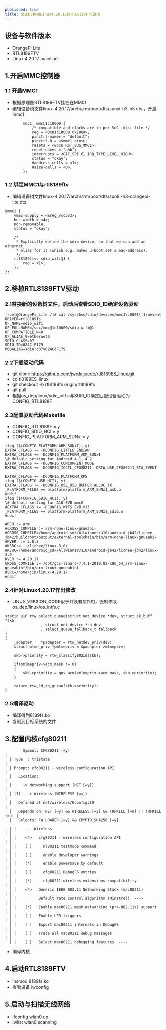 ```yaml
---
published: true
title: 全志H3移植Linux4.20.17的RTL8189FTV驱动
---
```

## 设备与软件版本
- OrangePi Lite
- RTL8189FTV
- Linux 4.20.17 mainline

## 1.开启MMC控制器
### 1.1 开启MMC1
- 根据原理图RTL8189FTV挂在在MMC1
- 编辑设备树文件linux-4.20.17/arch/arm/boot/dts/sunxi-h3-h5.dtsi，开启mmc1
```
		mmc1: mmc@1c10000 {
			/* compatible and clocks are in per SoC .dtsi file */
			reg = <0x01c10000 0x1000>;
			pinctrl-names = "default";
			pinctrl-0 = <&mmc1_pins>;
			resets = <&ccu RST_BUS_MMC1>;
			reset-names = "ahb";
			interrupts = <GIC_SPI 61 IRQ_TYPE_LEVEL_HIGH>;
			status = "okay";
			#address-cells = <1>;
			#size-cells = <0>;
		};
```
### 1.2 绑定MMC1与rtl8189ftv
- 编辑设备树文件linux-4.20.17/arch/arm/boot/dts/sun8i-h3-orangepi-lite.dts
```
&mmc1 {
	vmmc-supply = <&reg_vcc3v3>;
	bus-width = <4>;
	non-removable;
	status = "okay";

	/*
	 * Explicitly define the sdio device, so that we can add an ethernet
	 * alias for it (which e.g. makes u-boot set a mac-address).
	 */
	rtl8189ftv: sdio_wifi@1 {
		reg = <1>;
	};
};
```

## 2.移植RTL8189FTV驱动
### 2.1替换新的设备树文件，启动后查看SDIO_ID确定设备驱动
```
[root@OrangePi_Lite /]# cat /sys/bus/sdio/devices/mmc1\:0001\:1/uevent                              
DRIVER=rtl8189fs                                                                                    
OF_NAME=sdio_wifi                                                                                   
OF_FULLNAME=/soc/mmc@1c10000/sdio_wifi@1                                                            
OF_COMPATIBLE_N=0                                                                                   
OF_ALIAS_0=ethernet0                                                                                
SDIO_CLASS=07                                                                                       
SDIO_ID=024C:F179                                                                                   
MODALIAS=sdio:c07v024CdF179  
```
### 2.2下载驱动代码
- git clone https://github.com/jwrdegoede/rtl8189ES_linux.git
- cd tl8189ES_linux
- git checkout -b rtl8189fs origin/rtl8189fs
- git pull
- 根据os_dep/linux/sdio_intf.c与SDIO_ID确定匹配设备驱动为CONFIG_RTL8188F

### 2.3配置驱动代码Makefile
- CONFIG_RTL8188F = y
- CONFIG_SDIO_HCI = y
- CONFIG_PLATFORM_ARM_SUNxI = y
```
ifeq ($(CONFIG_PLATFORM_ARM_SUNxI), y)
EXTRA_CFLAGS += -DCONFIG_LITTLE_ENDIAN
EXTRA_CFLAGS += -DCONFIG_PLATFORM_ARM_SUNxI
\# default setting for Android 4.1, 4.2
EXTRA_CFLAGS += -DCONFIG_CONCURRENT_MODE
EXTRA_CFLAGS += -DCONFIG_IOCTL_CFG80211 -DRTW_USE_CFG80211_STA_EVENT
 
EXTRA_CFLAGS += -DCONFIG_PLATFORM_OPS
ifeq ($(CONFIG_USB_HCI), y)
EXTRA_CFLAGS += -DCONFIG_USE_USB_BUFFER_ALLOC_TX
_PLATFORM_FILES += platform/platform_ARM_SUNxI_usb.o
endif
ifeq ($(CONFIG_SDIO_HCI), y)
\# default setting for A10-EVB mmc0
#EXTRA_CFLAGS += -DCONFIG_WITS_EVB_V13
_PLATFORM_FILES += platform/platform_ARM_SUNxI_sdio.o
endif
 
ARCH := arm
#CROSS_COMPILE := arm-none-linux-gnueabi-
#CROSS_COMPILE=/home/android_sdk/Allwinner/a10/android-jb42/lichee-jb42/buildroot/output/external-toolchain/bin/arm-none-linux-gnueabi-
#KVER  := 3.0.8
#KSRC:= ../lichee/linux-3.0/
#KSRC=/home/android_sdk/Allwinner/a10/android-jb42/lichee-jb42/linux-3.0
KVER := 4.20.17
CROSS_COMPILE := /opt/gcc-linaro-7.4.1-2019.02-x86_64_arm-linux-gnueabihf/bin/arm-linux-gnueabihf-
KSRC=/home/jin/linux-4.20.17
endif
```

### 2.4针对Linux4.20.17作出修改
- LINUX_VERSION_CODE似乎并没有起作用，强制修改os_dep/linux/os_intfs.c
```
static u16 rtw_select_queue(struct net_device *dev, struct sk_buff *skb
				, struct net_device *sb_dev
				, select_queue_fallback_t fallback
)
{
	_adapter	*padapter = rtw_netdev_priv(dev);
	struct mlme_priv *pmlmepriv = &padapter->mlmepriv;

	skb->priority = rtw_classify8021d(skb);

	if(pmlmepriv->acm_mask != 0)
	{
		skb->priority = qos_acm(pmlmepriv->acm_mask, skb->priority);
	}

	return rtw_1d_to_queue[skb->priority];
}
```

### 2.5编译驱动
- 编译得到8189fs.ko
- 复制到目标系统的文件

## 3.配置内核cfg80211
```
		Symbol: CFG80211 [=y]                                                   │  
  │ Type  : tristate                                                        │  
  │ Prompt: cfg80211 - wireless configuration API                           │  
  │   Location:                                                             │  
  │     -> Networking support (NET [=y])                                    │  
  │ (1)   -> Wireless (WIRELESS [=y])                                       │  
  │   Defined at net/wireless/Kconfig:19                                    │  
  │   Depends on: NET [=y] && WIRELESS [=y] && (RFKILL [=n] || !RFKILL [=n] │  
  │   Selects: FW_LOADER [=y] && CRYPTO_SHA256 [=y]
```
```
  │ │    --- Wireless                                                     │ │  
  │ │    <*>   cfg80211 - wireless configuration API                      │ │  
  │ │    [ ]     nl80211 testmode command                                 │ │  
  │ │    [ ]     enable developer warnings                                │ │  
  │ │    [*]     enable powersave by default                              │ │  
  │ │    [ ]     cfg80211 DebugFS entries                                 │ │  
  │ │    [*]     cfg80211 wireless extensions compatibility               │ │  
  │ │    <*>   Generic IEEE 802.11 Networking Stack (mac80211)            │ │  
  │ │          Default rate control algorithm (Minstrel)  --->            │ │  
  │ │    [*]   Enable mac80211 mesh networking (pre-802.11s) support      │ │  
  │ │    [ ]   Enable LED triggers                                        │ │  
  │ │    [ ]   Export mac80211 internals in DebugFS                       │ │  
  │ │    [ ]   Trace all mac80211 debug messages                          │ │  
  │ │    [ ]   Select mac80211 debugging features  ----     
```
- 编译内核

## 4.启动RTL8189FTV
- insmod 8189fs.ko
- 查看设备 iwconfig

## 5.启动与扫描无线网络
- ifconfig wlan0 up
- iwlist wlan0 scanning
